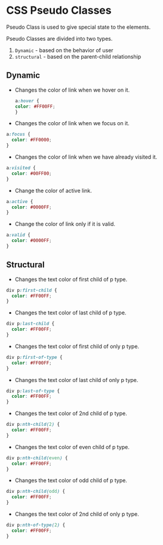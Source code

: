 # CSS Pseudo Classes

Pseudo Class is used to give special state to the elements. 

Pseudo Classes are divided into two types. 
1. `Dynamic` - based on the behavior of user
2. `structural` - based on the parent-child relationship

## Dynamic

* Changes the color of link when we hover on it.
    ```css
    a:hover {
    color: #FF00FF;
    }
    ```
* Changes the color of link when we focus on it. 
```css
a:focus {
  color: #FF0000;
}
```

* Changes the color of link when we have already visited it. 
```css
a:visited {
  color: #00FF00;
}
```

* Change the color of active link. 
```css
a:active {
  color: #0000FF;
}
```

* Change the color of link only if it is valid. 
```css
a:valid {
  color: #0000FF;
}
```

## Structural

* Changes the text color of first child of p type. 
```css
div p:first-child {
  color: #FF00FF;
}
```

* Changes the text color of last child of p type. 
```css
div p:last-child {
  color: #FF00FF;
}
```

* Changes the text color of first child of only p type. 
```css
div p:first-of-type {
  color: #FF00FF;
}
```

* Changes the text color of last child of only p type. 
```css
div p:last-of-type {
  color: #FF00FF;
}
```

* Changes the text color of 2nd child of p type. 
```css
div p:nth-child(2) {
  color: #FF00FF;
}
```

* Changes the text color of even child of p type. 
```css
div p:nth-child(even) {
  color: #FF00FF;
}
```

* Changes the text color of odd child of p type. 
```css
div p:nth-child(odd) {
  color: #FF00FF;
}
```

* Changes the text color of 2nd child of only p type. 
```css
div p:nth-of-type(2) {
  color: #FF00FF;
}
```